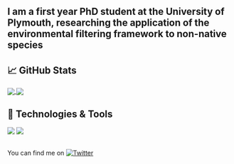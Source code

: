 ## I am a first year PhD student at the University of Plymouth, researching the application of the environmental filtering framework to non-native species

## &#x1f4c8; GitHub Stats

<a href="https://github.com/cclubley/cclubley">
  <img align="center" src="https://github-readme-stats.vercel.app/api?username=cclubley&count_private=true&show_icons=true&theme=tokyonight&hide_border=true" />
</a>
<a href="https://github.com/cclubley/cclubley">
  <img align="center" src="https://github-readme-stats.vercel.app/api/top-langs/?username=cclubley&langs_count=2&theme=tokyonight&hide_border=true" />
</a>


## 🔧 Technologies & Tools
![](https://img.shields.io/badge/Code-Python-informational?style=flat&logo=python&logoColor=white&color=2bbc8a)
![](https://img.shields.io/badge/Code-R-informational?style=flat&logo=R&logoColor=white&color=2bbc8a)
##

You can find me on [![Twitter][1.2]][1]
<!-- Icons -->

[1.2]: https://img.icons8.com/officexs/16/000000/twitter.png (twitter icon without padding)

<!-- Links to your social media accounts -->

[1]: https://twitter.com/charley_clubley


